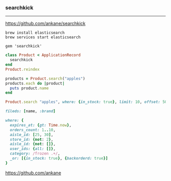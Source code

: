 ### searchkick
---

https://github.com/ankane/searchkick


```
brew install elasticsearch
brew services start elasticsearch

gem 'searchkick'

```

```ruby
class Product < ApplicationRecord
  searchkick
end
Product.reindex

products = Product.search("apples")
products.each do |product|
  puts product.name
end

Product.search "apples", where: {in_stock: true}, limit: 10, offset: 50

fileds: [name, :brand]

where: {
  expires_at: {gt: Time.now},
  orders_count: 1..10,
  aisle_id: [25, 30],
  store_id: {not: 2},
  aisle_id: {not: []},
  user_ids: {all: []},
  category: /frozen .+/,
  _or: [{in_stock: true}, {backorderd: true}]
}


```


https://github.com/ankane


```
```

```ruby
```

```
```


